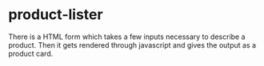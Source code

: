 # product-lister
There is a HTML form which takes a few inputs necessary to describe a product. Then it gets rendered through javascript and gives the output as a product card.
